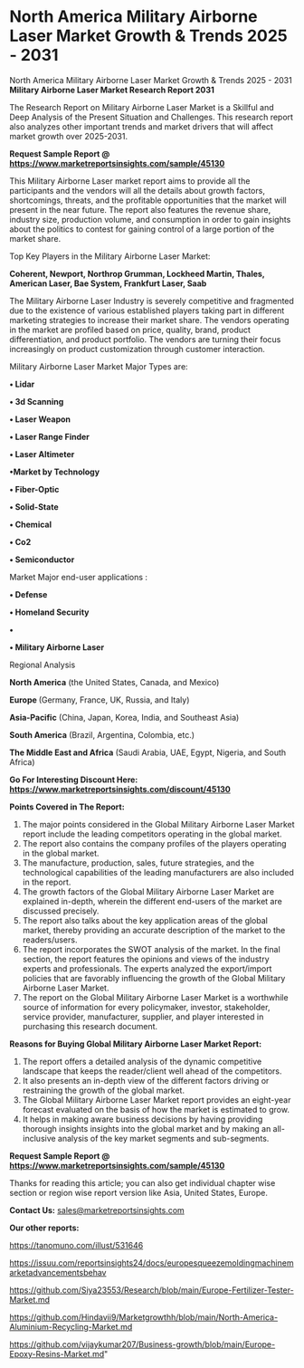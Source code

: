 # North America Military Airborne Laser Market Growth & Trends 2025 - 2031
 North America Military Airborne Laser Market Growth & Trends 2025 - 2031
<strong>Military Airborne Laser Market Research Report 2031</strong>

The Research Report on Military Airborne Laser Market is a Skillful and Deep Analysis of the Present Situation and Challenges. This research report also analyzes other important trends and market drivers that will affect market growth over 2025-2031.

<strong>Request Sample Report @ <a href=https://www.marketreportsinsights.com/sample/45130>https://www.marketreportsinsights.com/sample/45130</a></strong>

This Military Airborne Laser market report aims to provide all the participants and the vendors will all the details about growth factors, shortcomings, threats, and the profitable opportunities that the market will present in the near future. The report also features the revenue share, industry size, production volume, and consumption in order to gain insights about the politics to contest for gaining control of a large portion of the market share.

Top Key Players in the Military Airborne Laser Market:

<strong>Coherent, Newport, Northrop Grumman, Lockheed Martin, Thales, American Laser, Bae System, Frankfurt Laser, Saab</strong>

The Military Airborne Laser Industry is severely competitive and fragmented due to the existence of various established players taking part in different marketing strategies to increase their market share. The vendors operating in the market are profiled based on price, quality, brand, product differentiation, and product portfolio. The vendors are turning their focus increasingly on product customization through customer interaction.

Military Airborne Laser Market Major Types are:

<strong>•  Lidar

•  3d Scanning

•  Laser Weapon

•  Laser Range Finder

•  Laser Altimeter

•Market by Technology

•  Fiber-Optic

•  Solid-State

•  Chemical

•  Co2

•  Semiconductor</strong>

Market Major end-user applications :

<strong>•  Defense

•  Homeland Security

•  

•  Military Airborne Laser</strong>

Regional Analysis

</u><strong><b>North America</b></strong> (the United States, Canada, and Mexico)

<strong><b>Europe </b></strong>(Germany, France, UK, Russia, and Italy)

<strong><b>Asia-Pacific</b></strong> (China, Japan, Korea, India, and Southeast Asia)

<strong><b>South America</b></strong> (Brazil, Argentina, Colombia, etc.)

<strong><b>The Middle East and Africa</b></strong> (Saudi Arabia, UAE, Egypt, Nigeria, and South Africa)

<strong>Go For Interesting Discount Here: <a href=https://www.marketreportsinsights.com/discount/45130>https://www.marketreportsinsights.com/discount/45130</a></strong>

<strong>Points Covered in The Report:</strong>
<ol>
  <li>The major points considered in the Global Military Airborne Laser Market report include the leading competitors operating in the global market.</li>
  <li>The report also contains the company profiles of the players operating in the global market.</li>
  <li>The manufacture, production, sales, future strategies, and the technological capabilities of the leading manufacturers are also included in the report.</li>
  <li>The growth factors of the Global Military Airborne Laser Market are explained in-depth, wherein the different end-users of the market are discussed precisely.</li>
  <li>The report also talks about the key application areas of the global market, thereby providing an accurate description of the market to the readers/users.</li>
  <li>The report incorporates the SWOT analysis of the market. In the final section, the report features the opinions and views of the industry experts and professionals. The experts analyzed the export/import policies that are favorably influencing the growth of the Global Military Airborne Laser Market.</li>
  <li>The report on the Global Military Airborne Laser Market is a worthwhile source of information for every policymaker, investor, stakeholder, service provider, manufacturer, supplier, and player interested in purchasing this research document.</li>
</ol>
<strong>Reasons for Buying Global Military Airborne Laser Market Report:</strong>

<ol>
  <li>The report offers a detailed analysis of the dynamic competitive landscape that keeps the reader/client well ahead of the competitors.</li>
  <li>It also presents an in-depth view of the different factors driving or restraining the growth of the global market.</li>
  <li>The Global Military Airborne Laser Market report provides an eight-year forecast evaluated on the basis of how the market is estimated to grow.</li>
  <li>It helps in making aware business decisions by having providing thorough insights insights into the global market and by making an all-inclusive analysis of the key market segments and sub-segments.</li>
</ol>
<strong>Request Sample Report @ <a href=https://www.marketreportsinsights.com/sample/45130>https://www.marketreportsinsights.com/sample/45130</a></strong>


Thanks for reading this article; you can also get individual chapter wise section or region wise report version like Asia, United States, Europe.

<strong>Contact Us:</strong>
sales@marketreportsinsights.com

<strong>Our other reports:</strong>

<a href=https://tanomuno.com/illust/531646>https://tanomuno.com/illust/531646</a>

<a href=https://issuu.com/reportsinsights24/docs/europesqueezemoldingmachinemarketadvancementsbehav>https://issuu.com/reportsinsights24/docs/europesqueezemoldingmachinemarketadvancementsbehav</a>

<a href=https://github.com/Siya23553/Research/blob/main/Europe-Fertilizer-Tester-Market.md>https://github.com/Siya23553/Research/blob/main/Europe-Fertilizer-Tester-Market.md</a>

<a href=https://github.com/Hindavii9/Marketgrowthh/blob/main/North-America-Aluminium-Recycling-Market.md>https://github.com/Hindavii9/Marketgrowthh/blob/main/North-America-Aluminium-Recycling-Market.md</a>

<a href=https://github.com/vijaykumar207/Business-growth/blob/main/Europe-Epoxy-Resins-Market.md>https://github.com/vijaykumar207/Business-growth/blob/main/Europe-Epoxy-Resins-Market.md</a>"
